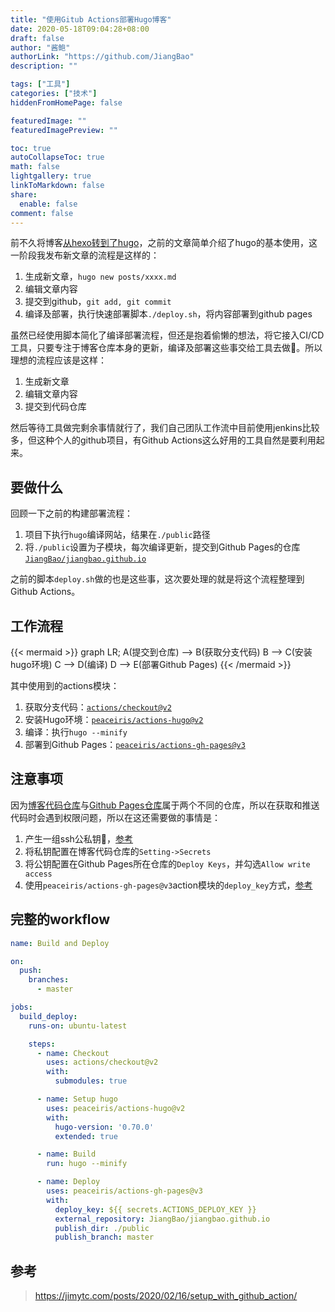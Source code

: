 ```yaml
---
title: "使用Gitub Actions部署Hugo博客"
date: 2020-05-18T09:04:28+08:00
draft: false
author: "酱鲍"
authorLink: "https://github.com/JiangBao"
description: ""

tags: ["工具"]
categories: ["技术"]
hiddenFromHomePage: false

featuredImage: ""
featuredImagePreview: ""

toc: true
autoCollapseToc: true
math: false
lightgallery: true
linkToMarkdown: false
share:
  enable: false
comment: false
---
```

前不久将博客[从hexo转到了hugo](https://jiangbao.github.io/%E4%BB%8Ehexo%E8%BD%AC%E5%88%B0hugo/)，之前的文章简单介绍了hugo的基本使用，这一阶段我发布新文章的流程是这样的：  

1. 生成新文章，`hugo new posts/xxxx.md`
2. 编辑文章内容
3. 提交到github，`git add, git commit`
4. 编译及部署，执行快速部署脚本`./deploy.sh`，将内容部署到github pages

虽然已经使用脚本简化了编译部署流程，但还是抱着偷懒的想法，将它接入CI/CD工具，只要专注于博客仓库本身的更新，编译及部署这些事交给工具去做:rocket:。所以理想的流程应该是这样：

1. 生成新文章
2. 编辑文章内容
3. 提交到代码仓库

然后等待工具做完剩余事情就行了，我们自己团队工作流中目前使用jenkins比较多，但这种个人的github项目，有Github Actions这么好用的工具自然是要利用起来。

## 要做什么
回顾一下之前的构建部署流程：

1. 项目下执行`hugo`编译网站，结果在`./public`路径
2. 将`./public`设置为子模块，每次编译更新，提交到Github Pages的仓库[`JiangBao/jiangbao.github.io`](https://github.com/JiangBao/jiangbao.github.io)

之前的脚本`deploy.sh`做的也是这些事，这次要处理的就是将这个流程整理到Github Actions。

## 工作流程
{{< mermaid >}}
graph LR;
    A(提交到仓库) --> B(获取分支代码)
    B --> C(安装hugo环境)
    C --> D(编译)
    D --> E(部署Github Pages)
{{< /mermaid >}}

其中使用到的actions模块：

1. 获取分支代码：[`actions/checkout@v2`](https://github.com/marketplace/actions/checkout)
2. 安装Hugo环境：[`peaceiris/actions-hugo@v2`](https://github.com/marketplace/actions/hugo-setup)
3. 编译：执行`hugo --minify`
4. 部署到Github Pages：[`peaceiris/actions-gh-pages@v3`](https://github.com/marketplace/actions/github-pages-action)

## 注意事项
因为[博客代码仓库](https://github.com/JiangBao/jiangbao-hugo-blog)与[Github Pages仓库](https://github.com/JiangBao/jiangbao.github.io)属于两个不同的仓库，所以在获取和推送代码时会遇到权限问题，所以在这还需要做的事情是：

1. 产生一组ssh公私钥:key:，[参考](https://github.com/peaceiris/actions-gh-pages#%EF%B8%8F-create-ssh-deploy-key)
2. 将私钥配置在博客代码仓库的`Setting->Secrets`
3. 将公钥配置在Github Pages所在仓库的`Deploy Keys`，并勾选`Allow write access`
4. 使用`peaceiris/actions-gh-pages@v3`action模块的`deploy_key`方式，[参考](https://github.com/peaceiris/actions-gh-pages#%EF%B8%8F-deploy-to-external-repository)

## 完整的workflow
```yaml
name: Build and Deploy

on:
  push:
    branches:
      - master

jobs:
  build_deploy:
    runs-on: ubuntu-latest

    steps:
      - name: Checkout
        uses: actions/checkout@v2
        with:
          submodules: true

      - name: Setup hugo
        uses: peaceiris/actions-hugo@v2
        with:
          hugo-version: '0.70.0'
          extended: true

      - name: Build
        run: hugo --minify

      - name: Deploy
        uses: peaceiris/actions-gh-pages@v3
        with:
          deploy_key: ${{ secrets.ACTIONS_DEPLOY_KEY }}
          external_repository: JiangBao/jiangbao.github.io
          publish_dir: ./public
          publish_branch: master
```

## 参考
> https://jimytc.com/posts/2020/02/16/setup_with_github_action/

